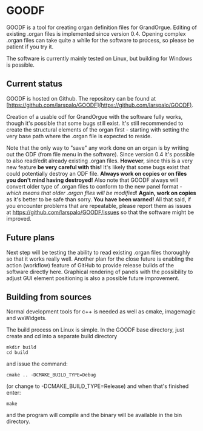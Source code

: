 # GOODF

GOODF is a tool for creating organ definition files for GrandOrgue. Editing of existing .organ files is implemented since version 0.4. Opening complex .organ files can take quite a while for the software to process, so please be patient if you try it.

The software is currently mainly tested on Linux, but building for Windows is possible.

## Current status
GOODF is hosted on Github. The repository can be found at [https://github.com/larspalo/GOODF](https://github.com/larspalo/GOODF).

Creation of a usable odf for GrandOrgue with the software fully works, though it's possible that some bugs still exist. It's still recommended to create the structural elements of the organ first - starting with setting the very base path where the .organ file is expected to reside.

Note that the only way to "save" any work done on an organ is by writing out the ODF (from file menu in the software). Since version 0.4 it's possible to also read/edit already existing .organ files. **However**, since this is a very new feature **be very careful with this!** It's likely that some bugs exist that could potentially destroy an ODF file. **Always work on copies or on files you don't mind having destroyed!** Also note that GOODF always will convert older type of .organ files to conform to the new panel format - *which means that older .organ files will be modified*! **Again, work on copies** as it's better to be safe than sorry. **You have been warned!** All that said, if you encounter problems that are repeatable, please report them as issues at https://github.com/larspalo/GOODF/issues so that the software might be improved.

## Future plans
Next step will be testing the ability to read existing .organ files thoroughly so that it works really well. Another plan for the close future is enabling the action (workflow) feature of GitHub to provide release builds of the software directly here. Graphical rendering of panels with the possibility to adjust GUI element positioning is also a possible future improvement.

## Building from sources
Normal development tools for c++ is needed as well as cmake, imagemagic and wxWidgets.

The build process on Linux is simple. In the GOODF base directory, just create and cd into a separate build directory

```
mkdir build
cd build
```

and issue the command:

```
cmake .. -DCMAKE_BUILD_TYPE=Debug
```

(or change to -DCMAKE_BUILD_TYPE=Release) and when that's finished enter:

```
make
```

and the program will compile and the binary will be available in the bin directory.
